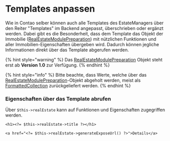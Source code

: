 # Templates anpassen

Wie in Contao selber können auch alle Templates des EstateManagers über den Reiter "Templates" im Backend angepasst, überschrieben oder ergänzt werden. Dabei gibt es die Besonderheit, dass dem Template das Objekt der Immobilie \([RealEstateModulePreparation](php-klassen/realestatemodulepreparation.md)\) mit nützlichen Funktionen und aller Immobilien-Eigenschaften übergeben wird. Dadurch können jegliche Informationen direkt über das Template abgerufen werden. 

{% hint style="warning" %}
Das [RealEstateModulePreparation](php-klassen/realestatemodulepreparation.md) Objekt steht erst ab **Version 1.0** zur Verfügung.
{% endhint %}

{% hint style="info" %}
Bitte beachte, dass Werte, welche über das [RealEstateModulePreparation](php-klassen/realestatemodulepreparation.md)-Objekt abgeholt werden, meist als [FormattedCollection](php-klassen/realestate/formattedcollection.md) zurückgeliefert werden.
{% endhint %}

### Eigenschaften über das Template abrufen

Über `$this->realEstate` kann auf Funktionen und Eigenschaften zugegriffen werden.

```markup
<h1><?= $this->realEstate->title ?></h1>

<a href="<?= $this->realEstate->generateExposeUrl() ?>">Details</a>
```



